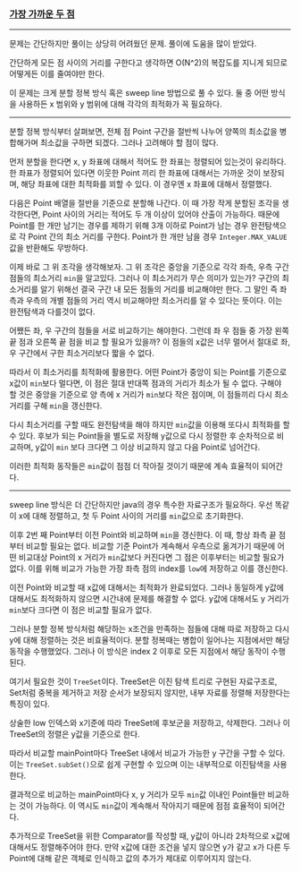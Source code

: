 ### [가장 가까운 두 점](https://www.acmicpc.net/problem/2261)

---

문제는 간단하지만 풀이는 상당히 어려웠던 문제. 풀이에 도움을 많이 받았다.

간단하게 모든 점 사이의 거리를 구한다고 생각하면 O(N^2)의 복잡도를 지니게 되므로 어떻게든 이를 줄여야만 한다.

이 문제는 크게 분할 정복 방식 혹은 sweep line 방법으로 풀 수 있다. 둘 중 어떤 방식을 사용하든 x 범위와 y 범위에 대해 각각의 최적화가 꼭 필요하다.

---

분할 정복 방식부터 살펴보면, 전체 점 Point 구간을 절반씩 나누어 양쪽의 최소값을 병합해가며 최소값을 구하면 되겠다. 그러나 고려해야 할 점이 많다.

먼저 분할을 한다면 x, y 좌표에 대해서 적어도 한 좌표는 정렬되어 있는것이 유리하다. 한 좌표가 정렬되어 있다면 이웃한 Point 끼리 한 좌표에 대해서는 가까운 것이 보장되며, 해당 좌표에 대한 최적화를 꾀할 수 있다. 이 경우엔 x 좌표에 대해서 정렬했다.

다음은 Point 배열을 절반을 기준으로 분할해 나간다. 이 때 가장 작게 분할된 조각을 생각한다면, Point 사이의 거리는 적어도 두 개 이상이 있어야 산출이 가능하다. 때문에 Point를 한 개만 남기는 경우를 제하기 위해 3개 이하로 Point가 남는 경우 완전탐색으로 각 Point 간의 최소 거리를 구한다.
Point가 한 개만 남을 경우 `Integer.MAX_VALUE` 값을 반환해도 무방하다.

이제 바로 그 위 조각을 생각해보자. 그 위 조각은 중앙을 기준으로 각각 좌측, 우측 구간 점들의 최소거리 `min`을 알고있다.
그러나 이 최소거리가 무슨 의미가 있는가? 구간의 최소거리를 알기 위해선 결국 구간 내 모든 점들의 거리를 비교해야만 한다. 그 말인 즉 좌측과 우측의 개별 점들의 거리 역시 비교해야만 최소거리를 알 수 있다는 뜻이다. 이는 완전탐색과 다를것이 없다.

어쨌든 좌, 우 구간의 점들을 서로 비교하기는 해야한다. 그런데 좌 우 점들 중 가장 왼쪽 끝 점과 오른쪽 끝 점을 비교 할 필요가 있을까? 이 점들의 x값은 너무 멀어서 절대로 좌, 우 구간에서 구한 최소거리보다 짧을 수 없다.

따라서 이 최소거리를 최적화에 활용한다. 어떤 Point가 중앙이 되는 Point를 기준으로 x값이 `min`보다 멀다면, 이 점은 절대 반대쪽 점과의 거리가 최소가 될 수 없다. 구해야 할 것은 중앙을 기준으로 양 측에 x 거리가 `min`보다 작은 점이며, 이 점들끼리 다시 최소거리를 구해 `min`을 갱신한다.

다시 최소거리를 구할 때도 완전탐색을 해야 하지만 `min`값을 이용해 또다시 최적화를 할 수 있다. 후보가 되는 Point들을 별도로 저장해 y값으로 다시 정렬한 후 순차적으로 비교하며, y값이 `min` 보다 크다면 그 이상 비교하지 않고 다음 Point로 넘어간다.

이러한 최적화 동작들은 `min`값이 점점 더 작아질 것이기 때문에 계속 효율적이 되어간다.

---

sweep line 방식은 더 간단하지만 java의 경우 특수한 자료구조가 필요하다. 우선 똑같이 x에 대해 정렬하고, 첫 두 Point 사이의 거리를 `min`값으로 초기화한다.

이후 2번 째 Point부터 이전 Point와 비교하며 `min`을 갱신한다. 이 때, 항상 좌측 끝 점부터 비교할 필요는 없다. 비교할 기준 Point가 계속해서 우측으로 옮겨가기 때문에 어떤 비교대상 Point의 x 거리가 `min`값보다 커진다면 그 점은 이후부터는 비교할 필요가 없다. 이를 위해 비교가 가능한 가장 좌측 점의 index를 `low`에 저장하고 이를 갱신한다.

이전 Point와 비교할 때 x값에 대해서는 최적화가 완료되었다. 그러나 동일하게 y값에 대해서도 최적화하지 않으면 시간내에 문제를 해결할 수 없다. y값에 대해서도 y 거리가 `min`보다 크다면 이 점은 비교할 필요가 없다.

그러나 분할 정복 방식처럼 해당하는 x조건을 만족하는 점들에 대해 따로 저장하고 다시 y에 대해 정렬하는 것은 비효율적이다. 분할 정복때는 병합이 일어나는 지점에서만 해당 동작을 수행했었다. 그러나 이 방식은 index 2 이후로 모든 지점에서 해당 동작이 수행된다.

여기서 필요한 것이 `TreeSet`이다. TreeSet은 이진 탐색 트리로 구현된 자료구조로, Set처럼 중복을 제거하고 저장 순서가 보장되지 않지만, 내부 자료를 정렬해 저장한다는 특징이 있다.

상술한 low 인덱스와 x기준에 따라 TreeSet에 후보군을 저장하고, 삭제한다. 그러나 이 TreeSet의 정렬은 y값을 기준으로 한다.

따라서 비교할 mainPoint마다 TreeSet 내에서 비교가 가능한 y 구간을 구할 수 있다. 이는 `TreeSet.subSet()`으로 쉽게 구현할 수 있으며 이는 내부적으로 이진탐색을 사용한다.

결과적으로 비교하는 mainPoint마다 x, y 거리가 모두 `min`값 이내인 Point들만 비교하는 것이 가능하다. 이 역시도 `min`값이 계속해서 작아지기 때문에 점점 효율적이 되어간다.

추가적으로 TreeSet을 위한 Comparator를 작성할 때, y값이 아니라 2차적으로 x값에 대해서도 정렬해주어야 한다. 만약 x값에 대한 조건을 넣지 않으면 y가 같고 x가 다른 두 Point에 대해 같은 객체로 인식하고 값의 추가가 제대로 이루어지지 않는다.
